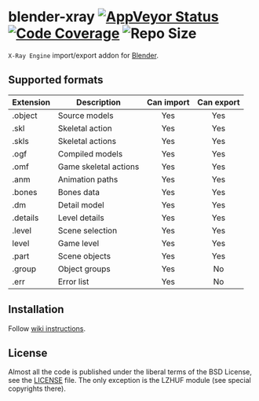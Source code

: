 # blender-xray [![AppVeyor Status](https://img.shields.io/appveyor/build/PavelBlend/blender-xray?logo=AppVeyor&label=AppVeyor)](https://ci.appveyor.com/project/PavelBlend/blender-xray/branch/develop) [![Code Coverage](https://codecov.io/gh/PavelBlend/blender-xray/graph/badge.svg)](https://codecov.io/gh/PavelBlend/blender-xray) ![Repo Size](https://img.shields.io/github/repo-size/PavelBlend/blender-xray)
`X-Ray Engine` import/export addon for [Blender](http://www.blender.org/).

## Supported formats
| Extension | Description           | Can import | Can export |
|-----------|-----------------------|:----------:|:----------:|
| .object   | Source models         | Yes        | Yes        |
| .skl      | Skeletal action       | Yes        | Yes        |
| .skls     | Skeletal actions      | Yes        | Yes        |
| .ogf      | Compiled models       | Yes        | Yes        |
| .omf      | Game skeletal actions | Yes        | Yes        |
| .anm      | Animation paths       | Yes        | Yes        |
| .bones    | Bones data            | Yes        | Yes        |
| .dm       | Detail model          | Yes        | Yes        |
| .details  | Level details         | Yes        | Yes        |
| .level    | Scene selection       | Yes        | Yes        |
| level     | Game level            | Yes        | Yes        |
| .part     | Scene objects         | Yes        | Yes        |
| .group    | Object groups         | Yes        | No         |
| .err      | Error list            | Yes        | No         |

## Installation
Follow [wiki instructions](https://github.com/PavelBlend/blender-xray/wiki/Installation).

## License
Almost all the code is published under the liberal terms of the BSD License, see the [LICENSE](LICENSE) file.
The only exception is the LZHUF module (see special copyrights there).
